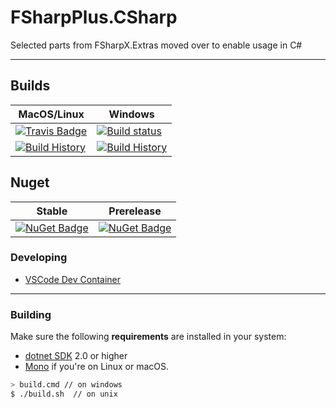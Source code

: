 # FSharpPlus.CSharp

Selected parts from FSharpX.Extras moved over to enable usage in C#

---

## Builds

MacOS/Linux | Windows
--- | ---
[![Travis Badge](https://travis-ci.org/wallymathieu/FSharpPlus.CSharp.svg?branch=master)](https://travis-ci.org/wallymathieu/FSharpPlus.CSharp) | [![Build status](https://ci.appveyor.com/api/projects/status/github/wallymathieu/FSharpPlus.CSharp?svg=true)](https://ci.appveyor.com/project/wallymathieu/FSharpPlus.CSharp)
[![Build History](https://buildstats.info/travisci/chart/wallymathieu/FSharpPlus.CSharp)](https://travis-ci.org/wallymathieu/FSharpPlus.CSharp/builds) | [![Build History](https://buildstats.info/appveyor/chart/wallymathieu/FSharpPlus.CSharp)](https://ci.appveyor.com/project/wallymathieu/FSharpPlus.CSharp)  

## Nuget 

Stable | Prerelease
--- | ---
[![NuGet Badge](https://buildstats.info/nuget/FSharpPlus.CSharp)](https://www.nuget.org/packages/FSharpPlus.CSharp/) | [![NuGet Badge](https://buildstats.info/nuget/FSharpPlus.CSharp?includePreReleases=true)](https://www.nuget.org/packages/FSharpPlus.CSharp/)

### Developing

- [VSCode Dev Container](https://code.visualstudio.com/docs/remote/containers)

---

### Building

Make sure the following **requirements** are installed in your system:

- [dotnet SDK](https://www.microsoft.com/net/download/core) 2.0 or higher
- [Mono](http://www.mono-project.com/) if you're on Linux or macOS.

```sh
> build.cmd // on windows
$ ./build.sh  // on unix
```
